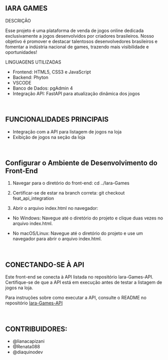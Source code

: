 ## IARA GAMES 

DESCRIÇÃO 

Esse projeto é uma plataforma de venda de jogos online dedicada exclusivamente a jogos desenvolvidos por criadores brasileiros. Nosso objetivo é promover e destacar talentosos desenvolvedores brasileiros e fomentar a indústria nacional de games, trazendo mais visibilidade e oportunidades! 

LINGUAGENS UTILIZADAS

- Frontend: HTML5, CSS3 e JavaScript
- Backend: Phyton 
- VSCODE
- Banco de Dados: pgAdmin 4
- Integração API: FastAPI para atualização dinâmica dos jogos

<br/>

## FUNCIONALIDADES PRINCIPAIS

- Integração com a API para listagem de jogos na loja
- Exibição de jogos na seção da loja

<br/>

## Configurar o Ambiente de Desenvolvimento do Front-End

1. Navegar para o diretório do front-end:
  cd ../Iara-Games

3. Certificar-se de estar na branch correta:
    git checkout feat_api_integration

5. Abrir o arquivo index.html no navegador:
  - No Windows:
    Navegue até o diretório do projeto e clique duas vezes no arquivo index.html.
    
  - No macOS/Linux:
    Navegue até o diretório do projeto e use um navegador para abrir o arquivo index.html.
    
<br/>


## CONECTANDO-SE À API

Este front-end se conecta à API listada no repositório Iara-Games-API. Certifique-se de que a API está em execução antes de testar a listagem de jogos na loja.

Para instruções sobre como executar a API, consulte o README no repositório [Iara-Games-API](https://github.com/lianacapizani/Iara-Games-API/blob/main/README.md)

<br>



  ## CONTRIBUIDORES:

  - @lianacapizani
  - @Renata088
  - @diaquinodev


